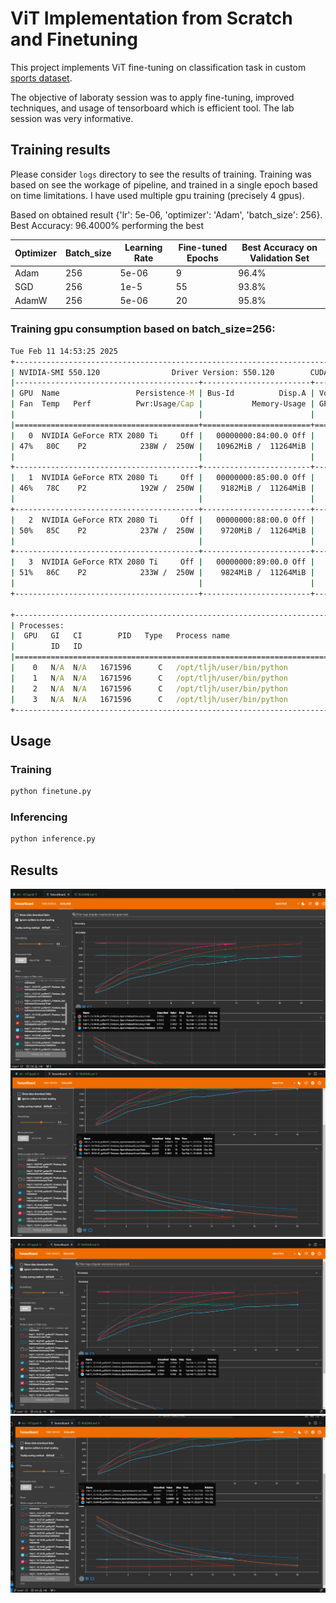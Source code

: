 # ViT Implementation from Scratch and Finetuning

This project implements ViT fine-tuning on classification task in custom [sports dataset](https://www.kaggle.com/datasets/gpiosenka/sports-classification). 

The objective of laboraty session was to apply fine-tuning, improved techniques, and usage of tensorboard which is efficient tool. The lab session was very informative.

## Training results
Please consider `logs` directory to see the results of training. Training was based on see the workage of pipeline, and trained in a single epoch based on time limitations. I have used multiple gpu training (precisely 4 gpus).

Based on obtained result {'lr': 5e-06, 'optimizer': 'Adam', 'batch_size': 256}. Best Accuracy: 96.4000% performing the best

| Optimizer | Batch_size | Learning Rate | Fine-tuned Epochs | Best Accuracy on Validation Set |
|-----------|------------|---------------|-------------------|---------------------------------|
| Adam      |   256      | 5e-06         |  9                | 96.4%                           |
| SGD       |   256      | 1e-5          |  55               | 93.8%                           |
| AdamW     |   256      | 5e-06         |  20               | 95.8%                           |


### Training gpu consumption based on batch_size=256:
```cmd
Tue Feb 11 14:53:25 2025       
+-----------------------------------------------------------------------------------------+
| NVIDIA-SMI 550.120                Driver Version: 550.120        CUDA Version: 12.4     |
|-----------------------------------------+------------------------+----------------------+
| GPU  Name                 Persistence-M | Bus-Id          Disp.A | Volatile Uncorr. ECC |
| Fan  Temp   Perf          Pwr:Usage/Cap |           Memory-Usage | GPU-Util  Compute M. |
|                                         |                        |               MIG M. |
|=========================================+========================+======================|
|   0  NVIDIA GeForce RTX 2080 Ti     Off |   00000000:84:00.0 Off |                  N/A |
| 47%   80C    P2            238W /  250W |   10962MiB /  11264MiB |     90%      Default |
|                                         |                        |                  N/A |
+-----------------------------------------+------------------------+----------------------+
|   1  NVIDIA GeForce RTX 2080 Ti     Off |   00000000:85:00.0 Off |                  N/A |
| 46%   78C    P2            192W /  250W |    9182MiB /  11264MiB |     90%      Default |
|                                         |                        |                  N/A |
+-----------------------------------------+------------------------+----------------------+
|   2  NVIDIA GeForce RTX 2080 Ti     Off |   00000000:88:00.0 Off |                  N/A |
| 50%   85C    P2            237W /  250W |    9720MiB /  11264MiB |     91%      Default |
|                                         |                        |                  N/A |
+-----------------------------------------+------------------------+----------------------+
|   3  NVIDIA GeForce RTX 2080 Ti     Off |   00000000:89:00.0 Off |                  N/A |
| 51%   86C    P2            233W /  250W |    9824MiB /  11264MiB |     91%      Default |
|                                         |                        |                  N/A |
+-----------------------------------------+------------------------+----------------------+
                                                                                         
+-----------------------------------------------------------------------------------------+
| Processes:                                                                              |
|  GPU   GI   CI        PID   Type   Process name                              GPU Memory |
|        ID   ID                                                               Usage      |
|=========================================================================================|
|    0   N/A  N/A   1671596      C   /opt/tljh/user/bin/python                   10958MiB |
|    1   N/A  N/A   1671596      C   /opt/tljh/user/bin/python                    9178MiB |
|    2   N/A  N/A   1671596      C   /opt/tljh/user/bin/python                    9716MiB |
|    3   N/A  N/A   1671596      C   /opt/tljh/user/bin/python                    9820MiB |
+-----------------------------------------------------------------------------------------+
```

## Usage

### Training
```python
python finetune.py
```

### Inferencing
```python
python inference.py
```

## Results

![1](https://raw.githubusercontent.com/eracoding/rtml/main/code/a3/figs/acc1.png)
![2](https://raw.githubusercontent.com/eracoding/rtml/main/code/a3/figs/loss1.png)
![3](https://raw.githubusercontent.com/eracoding/rtml/main/code/a3/figs/acc2.png)
![4](https://raw.githubusercontent.com/eracoding/rtml/main/code/a3/figs/loss2.png)